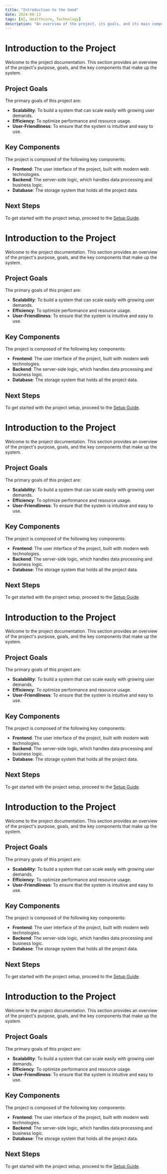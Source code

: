 ```yaml
---
title: "Introduction to the Good"
date: 2024-08-13
tags: [AI, Healthcare, Technology]
description: "An overview of the project, its goals, and its main components."
---
```


# Introduction to the Project

Welcome to the project documentation. This section provides an overview of the project's purpose, goals, and the key components that make up the system.

## Project Goals

The primary goals of this project are:
- **Scalability**: To build a system that can scale easily with growing user demands.
- **Efficiency**: To optimize performance and resource usage.
- **User-Friendliness**: To ensure that the system is intuitive and easy to use.

## Key Components

The project is composed of the following key components:
- **Frontend**: The user interface of the project, built with modern web technologies.
- **Backend**: The server-side logic, which handles data processing and business logic.
- **Database**: The storage system that holds all the project data.
  
## Next Steps

To get started with the project setup, proceed to the [Setup Guide](doc2.html).

# Introduction to the Project

Welcome to the project documentation. This section provides an overview of the project's purpose, goals, and the key components that make up the system.

## Project Goals

The primary goals of this project are:
- **Scalability**: To build a system that can scale easily with growing user demands.
- **Efficiency**: To optimize performance and resource usage.
- **User-Friendliness**: To ensure that the system is intuitive and easy to use.

## Key Components

The project is composed of the following key components:
- **Frontend**: The user interface of the project, built with modern web technologies.
- **Backend**: The server-side logic, which handles data processing and business logic.
- **Database**: The storage system that holds all the project data.
  
## Next Steps

To get started with the project setup, proceed to the [Setup Guide](doc2.html).

# Introduction to the Project

Welcome to the project documentation. This section provides an overview of the project's purpose, goals, and the key components that make up the system.

## Project Goals

The primary goals of this project are:
- **Scalability**: To build a system that can scale easily with growing user demands.
- **Efficiency**: To optimize performance and resource usage.
- **User-Friendliness**: To ensure that the system is intuitive and easy to use.

## Key Components

The project is composed of the following key components:
- **Frontend**: The user interface of the project, built with modern web technologies.
- **Backend**: The server-side logic, which handles data processing and business logic.
- **Database**: The storage system that holds all the project data.
  
## Next Steps

To get started with the project setup, proceed to the [Setup Guide](doc2.html).

# Introduction to the Project

Welcome to the project documentation. This section provides an overview of the project's purpose, goals, and the key components that make up the system.

## Project Goals

The primary goals of this project are:
- **Scalability**: To build a system that can scale easily with growing user demands.
- **Efficiency**: To optimize performance and resource usage.
- **User-Friendliness**: To ensure that the system is intuitive and easy to use.

## Key Components

The project is composed of the following key components:
- **Frontend**: The user interface of the project, built with modern web technologies.
- **Backend**: The server-side logic, which handles data processing and business logic.
- **Database**: The storage system that holds all the project data.
  
## Next Steps

To get started with the project setup, proceed to the [Setup Guide](doc2.html).

# Introduction to the Project

Welcome to the project documentation. This section provides an overview of the project's purpose, goals, and the key components that make up the system.

## Project Goals

The primary goals of this project are:
- **Scalability**: To build a system that can scale easily with growing user demands.
- **Efficiency**: To optimize performance and resource usage.
- **User-Friendliness**: To ensure that the system is intuitive and easy to use.

## Key Components

The project is composed of the following key components:
- **Frontend**: The user interface of the project, built with modern web technologies.
- **Backend**: The server-side logic, which handles data processing and business logic.
- **Database**: The storage system that holds all the project data.
  
## Next Steps

To get started with the project setup, proceed to the [Setup Guide](doc2.html).

# Introduction to the Project

Welcome to the project documentation. This section provides an overview of the project's purpose, goals, and the key components that make up the system.

## Project Goals

The primary goals of this project are:
- **Scalability**: To build a system that can scale easily with growing user demands.
- **Efficiency**: To optimize performance and resource usage.
- **User-Friendliness**: To ensure that the system is intuitive and easy to use.

## Key Components

The project is composed of the following key components:
- **Frontend**: The user interface of the project, built with modern web technologies.
- **Backend**: The server-side logic, which handles data processing and business logic.
- **Database**: The storage system that holds all the project data.
  
## Next Steps

To get started with the project setup, proceed to the [Setup Guide](doc2.html).